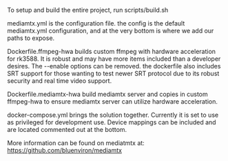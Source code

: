 
To setup and build the entire project, run scripts/build.sh

mediamtx.yml is the configuration file.  the config is the default mediamtx.yml configuration, and at the very bottom is where we add our paths to expose.

Dockerfile.ffmpeg-hwa builds custom ffmpeg with hardware acceleration for rk3588.  It is robust and may have more items included than a developer desires.  The --enable options can be removed.  the dockerfile also includes SRT support for those wanting to test newer SRT protocol due to its robust security and real time video support.

Dockerfile.mediamtx-hwa build mediamtx server and copies in custom ffmpeg-hwa to ensure mediamtx server can utilize hardware acceleration.

docker-compose.yml brings the solution together.  Currently it is set to use as privileged for development use.  Device mappings can be included and are located commented out at the bottom.


More information can be found on mediatmtx at: https://github.com/bluenviron/mediamtx